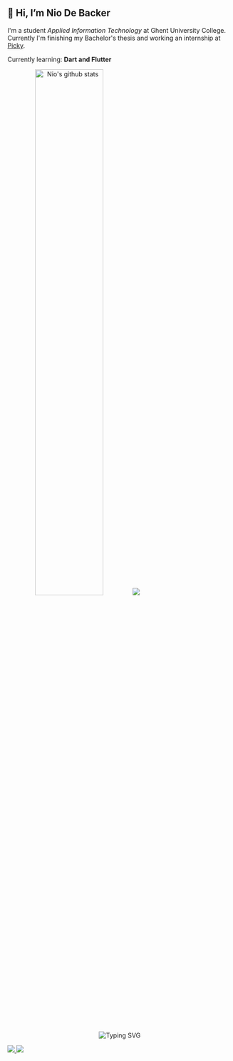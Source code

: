 ## 👋 Hi, I’m Nio De Backer

I'm a student *Applied Information Technology* at Ghent University College. Currently I'm finishing my Bachelor's thesis and working an internship at [Picky](https://picky.recipes/).
 
Currently learning: **Dart and Flutter**

<a align="center">
    <img width="55%" alt="Nio's github stats" src="https://github-profile-summary-cards.vercel.app/api/cards/profile-details?username=NioDeBacker">
      <a href="https://stackoverflow.com/users/story/21236216">
      <img src="https://github-readme-stackoverflow.vercel.app/?userID=21236216&theme=dark">
      </a>
 
 
  </a>
 
  <p align="center">
    <!-- Typing SVG by DenverCoder1 - https://github.com/DenverCoder1/readme-typing-svg -->
    <img src="https://readme-typing-svg.herokuapp.com?font=Fira+Code&pause=1000&color=D36736&center=true&vCenter=true&width=435&lines=Full-stack+development;Mobile+app+development;Tutoring" alt="Typing SVG" />
  </p>
  <a href="https://www.linkedin.com/in/nio-de-backer/">
    <img src="https://img.shields.io/badge/LinkedIn-0077B5?style=flat-square&logo=linkedin&logoColor=white"/>
  </a>
  <a href=mailto:nio@telenet.be>
    <img src="https://img.shields.io/badge/-Email-c14438?style=flat-square&logo=Gmail&logoColor=white"/>
  </a>
 
